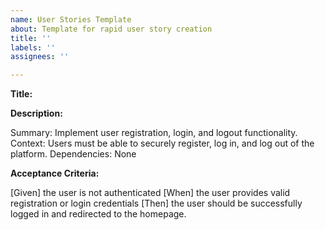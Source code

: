 ```yaml
---
name: User Stories Template
about: Template for rapid user story creation
title: ''
labels: ''
assignees: ''

---
```


**Title:** 

**Description:**

Summary: Implement user registration, login, and logout functionality.
Context: Users must be able to securely register, log in, and log out of the platform.
Dependencies: None

**Acceptance Criteria:**

[Given] the user is not authenticated
[When] the user provides valid registration or login credentials
[Then] the user should be successfully logged in and redirected to the homepage.
